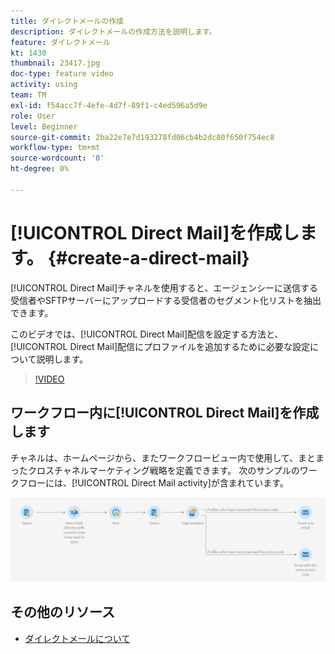 ```yaml
---
title: ダイレクトメールの作成
description: ダイレクトメールの作成方法を説明します。
feature: ダイレクトメール
kt: 1430
thumbnail: 23417.jpg
doc-type: feature video
activity: using
team: TM
exl-id: f54acc7f-4efe-4d7f-89f1-c4ed596a5d9e
role: User
level: Beginner
source-git-commit: 2ba22e7e7d193278fd06cb4b2dc80f650f754ec8
workflow-type: tm+mt
source-wordcount: '0'
ht-degree: 0%

---
```


# [!UICONTROL Direct Mail]を作成します。 {#create-a-direct-mail}

[!UICONTROL Direct Mail]チャネルを使用すると、エージェンシーに送信する受信者やSFTPサーバーにアップロードする受信者のセグメント化リストを抽出できます。

このビデオでは、[!UICONTROL Direct Mail]配信を設定する方法と、[!UICONTROL Direct Mail]配信にプロファイルを追加するために必要な設定について説明します。

>[!VIDEO](https://video.tv.adobe.com/v/23417?quality=12)

## ワークフロー内に[!UICONTROL Direct Mail]を作成します

チャネルは、ホームページから、またワークフロービュー内で使用して、まとまったクロスチャネルマーケティング戦略を定義できます。 次のサンプルのワークフローには、[!UICONTROL Direct Mail activity]が含まれています。

![ワークフロー画像](/help/assets/direct_mail_examplewf.png)

## その他のリソース

* [ダイレクトメールについて](https://experienceleague.adobe.com/docs/campaign-standard/using/communication-channels/direct-mail/about-direct-mail.html)
